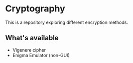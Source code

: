 # Cryptography
This is a repository exploring different encryption methods.

## What's available
* Vigenere cipher
* Enigma Emulator (non-GUI)